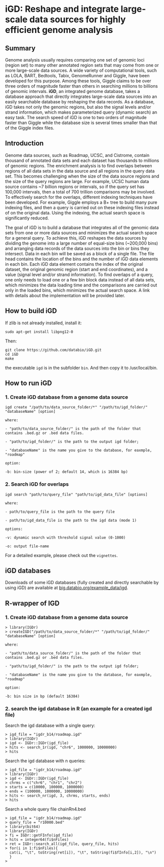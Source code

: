 # iGD: Reshape and integrate large-scale data sources for highly efficient genome analysis

## Summary
Genome analysis usually requires comparing one set of genomic loci (region set) to many other annotated region sets that may come from one or more large-scale data sources. A wide variety of computational tools, such as LOLA, BART, Bedtools, Tabix, GenomeRunner and Giggle, have been developed for this purpose. Among these tools, Giggle claims to be over three orders of magnitude faster than others in searching millions to billions of genomic intervals. **iGD**, an integrated genome database, takes a database approach that directly integrates large-scale data sources into an easily searchable database by reshaping the data records. As a database, iGD takes not only the genomic regions, but also the signal levels and/or strand information, which makes parameterized query (dynamic search) an easy task. The search speed of iGD is one to two orders of magnitude faster than Giggle while the database size is several times smaller than that of the Giggle index files. 


## Introduction
Genome data sources, such as Roadmap, UCSC, and Cistrome, contain thousand of annotated data sets and each dataset has thousands to millions of genomic regions. 
The enrichment analysis is to find overlaps between regions of all data sets in the data source and all regions in the query data set. This becomes challenging when the size of the data source regions and the size of the query regions are large. For example, UCSC human data source contains ~7 billion regions or intervals, so if the query set has 100,000 intervals, then a total of 700 trillion comparisons may be involved. To effectively search for the overlaps, different indexing techniques have been developed. For example, Giggle employs a B+ tree to build many pure indexing files, and then a query is carried out on these indexing files instead of on the original data. Using the indexing, the actual search space is significantly reduced.
 
The goal of iGD is to build a database that integrates all of the genomic data sets from one or more data sources and minimizes the actual search space for a general query. To achieve this, iGD reshapes the data sources by dividing the genome into a large number of equal-size bins (~200,000 bins) and arranging data records of the data sources into the bin or bins they intersect. Data in each bin will be saved as a block of a single file. The file head contains the location of the bins and the number of iGD data elements in each bin. Each iGD data element contains the index of the original dataset, the original genomic region (start and end coordinates), and a value (signal level and/or strand information). To find overlaps of a query, one only needs to load one or a few bin block data instead of all data sets, which minimizes the data loading time and the comparisons are carried out only in the loaded bins, which minimizes the actual search space. A link with details about the implementation will be provided later. 
 

## How to build iGD

If zlib is not already installed, install it:
```
sudo apt-get install libpng12-0
```
Then:
```
git clone https://github.com/databio/iGD.git
cd iGD
make
```
the executable `igd` is in the subfolder `bin`. And then copy it to /usr/local/bin.

## How to run iGD

### 1. Create iGD database from a genome data source
 
```
igd create "/path/to/data_source_folder/*" "/path/to/igd_folder/" "databaseName" [option]

where:

- "path/to/data_source_folder/" is the path of the folder that contains .bed.gz or .bed data files.

- "path/to/igd_folder/" is the path to the output igd folder;

- "databaseName" is the name you give to the database, for eaxmple, "roadmap"

option:

-b: bin-size (power of 2; default 14, which is 16384 bp)
```

### 2. Search iGD for overlaps
```
igd search "path/to/query_file" "path/to/igd_data_file" [options]

where:

- path/to/query_file is the path to the query file

- path/to/igd_data_file is the path to the igd data (mode 1)

options:

-v: dynamic search with threshold signal value (0-1000)

-o: output file-name
```

For a detailed example, please check out the `vignettes`.

## iGD databases
Downloads of some iGD databases (fully created and directly searchable by using iGD) are available at [big.databio.org/example_data/igd](http://big.databio.org/example_data/igd).

## R-wrapper of IGD

### 1. Create iGD database from a genome data source
 
```
> library(IGDr)
> createIGD("/path/to/data_source_folder/*" "/path/to/igd_folder/" "databaseName" [option]

where:

- "path/to/data_source_folder/" is the path of the folder that contains .bed.gz or .bed data files.

- "path/to/igd_folder/" is the path to the output igd folder;

- "databaseName" is the name you give to the database, for eaxmple, "roadmap"

option:

-b: bin size in bp (default 16384)
```
### 2. search the igd database in R (an example for a created igd file)

Search the igd database with a single query:
```
> igd_file = "igdr_b14/roadmap.igd"
> library(IGDr)
> igd <- IGDr::IGDr(igd_file)
> hits <- search_1r(igd, "chr6", 1000000, 10000000)
> hits
```
Search the igd database with n queries:
```
> igd_file = "igdr_b14/roadmap.igd"
> library(IGDr)
> igd <- IGDr::IGDr(igd_file)
> chrms = c("chr6", "chr1", "chr2")
> starts = c(10000, 100000, 1000000)
> ends = (100000, 1000000, 10000000)
> hits <- search_nr(igd, 3, chrms, starts, ends)
> hits
```
Search a whole query file chainRn4.bed
```
> igd_file = "igdr_b14/roadmap.igd"
> query_file = "r10000.bed"
> library(bit64)
> library(IGDr)
> fi = IGDr::getFInfo(igd_file)
> hits = integer64(fi$nFiles)
> ret = IGDr::search_all(igd_file, query_file, hits)
> for(i in 1:fi$nFiles){
  cat(i, "\t", toString(ret[i]), "\t", toString(fi$fInfo[i,2]), "\n")
  }
>
```
